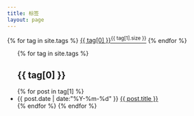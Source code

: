```yaml
---
title: 标签
layout: page
---
```


<div id='tag_cloud'>
{% for tag in site.tags %}
<a href="#{{ tag[0] }}" title="{{ tag[0] }}" rel="{{ tag[1].size }}">{{ tag[0] }}<sup>{{ tag[1].size }}</sup></a>
{% endfor %}
</div>

<ul class="listing">
  {% for tag in site.tags %}
    <h2 class="listing-seperator" id="{{ tag[0] }}">{{ tag[0] }}</h2>
  {% for post in tag[1] %}
    <li class="listing-item">
    <time datetime="{{ post.date | date:"%Y-%m-%d" }}">{{ post.date | date:"%Y-%m-%d" }}</time>
    <a href="{{ post.url }}" title="{{ post.title }}">{{ post.title }}</a>
    </li>
  {% endfor %}
  {% endfor %}
</ul>

